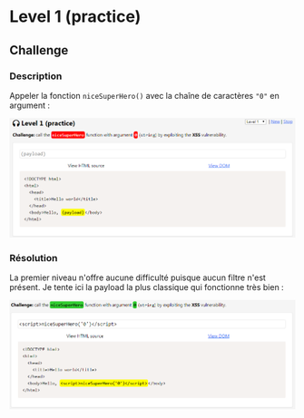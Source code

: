 # Level 1 (practice)

## Challenge

### Description

Appeler la fonction `niceSuperHero()` avec la chaîne de caractères `"0"` en argument :

![](../../../.gitbook/assets/196b804030a4bfa31cecfae4ac5460e2.png)

### Résolution

La premier niveau n'offre aucune difficulté puisque aucun filtre n'est présent. Je tente ici la payload la plus classique qui fonctionne très bien :

![](../../../.gitbook/assets/e72e0e11aa63159e16f2e980f11bb0bc.png)
